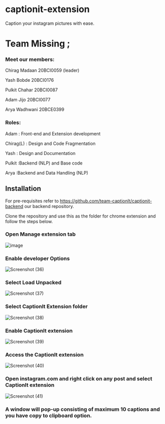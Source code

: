 # captionit-extension
  Caption your instagram pictures with ease.
# **Team Missing ;**

### **Meet our members:**
Chirag Madaan     20BCI0059 (leader)


Yash Bobde        20BCI0176


Pulkit Chahar     20BCI0087


Adam Jijo         20BCI0077


Arya Wadhwani     20BCE0399



### **Roles:**
Adam        : Front-end and Extension development


Chirag(L)   : Design and Code Fragmentation


Yash        : Design and Documentation


Pulkit      :Backend (NLP) and Base code


Arya        :Backend and Data Handling (NLP)

## Installation 
For pre-requisites refer to https://github.com/team-captionIt/captionit-backend our backend repository.

Clone the repository and use this as the folder for chrome extension and follow the steps below.
### Open Manage extension tab


![image](https://user-images.githubusercontent.com/73872418/111870771-a1fc9f80-89ac-11eb-9efb-c47409515852.png)


### Enable developer Options


![Screenshot (36)](https://user-images.githubusercontent.com/73872418/111871600-0faaca80-89b1-11eb-9a52-39bd05199618.png)


### Select Load Unpacked 


![Screenshot (37)](https://user-images.githubusercontent.com/73872418/111871602-10dbf780-89b1-11eb-8702-0e1250655b4d.png)


### Select CaptionIt Extension folder


![Screenshot (38)](https://user-images.githubusercontent.com/73872418/111871603-120d2480-89b1-11eb-89e8-f5bb32e128ca.png)


### Enable CaptionIt extension


![Screenshot (39)](https://user-images.githubusercontent.com/73872418/111871604-13d6e800-89b1-11eb-809f-ec671dfa0fa4.png)


### Access the CaptionIt extension


![Screenshot (40)](https://user-images.githubusercontent.com/73872418/111871608-16d1d880-89b1-11eb-8a32-93c7871ecf20.png)


### Open instagram.com and right click on any post and select CaptionIt extension


![Screenshot (41)](https://user-images.githubusercontent.com/73872418/111871609-18030580-89b1-11eb-8004-9e9f8c60717f.png)


### A window will pop-up consisting of maximum 10 captions and you have copy to clipboard option.



